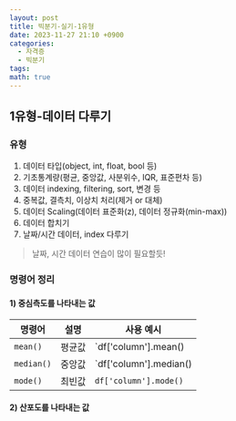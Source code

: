 ```yaml
---
layout: post
title: 빅분기-실기-1유형
date: 2023-11-27 21:10 +0900
categories:
  - 자격증
  - 빅분기
tags: 
math: true
---
```


## 1유형-데이터 다루기

### 유형
1. 데이터 타입(object, int, float, bool 등)
2. 기초통계량(평균, 중앙값, 사분위수, IQR, 표준편차 등)
3. 데이터 indexing, filtering, sort, 변경 등
4. 중복값, 결측치, 이상치 처리(제거 or 대체)
5. 데이터 Scaling(데이터 표준화(z), 데이터 정규화(min-max))
6. 데이터 합치기
7. 날짜/시간 데이터, index 다루기

> 날짜, 시간 데이터 연습이 많이 필요할듯!



### 명령어 정리

#### 1) 중심측도를 나타내는 값
| 명령어     | 설명   | 사용 예시              |
| ---------- | ------ | ---------------------- |
| `mean()`   | 평균값 | `df['column'].mean()   |
| `median()` | 중앙값 | `df['column'].median() |
| `mode()`   | 최빈값 | `df['column'].mode()`  |

#### 2) 산포도를 나타내는 값


